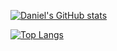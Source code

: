 [![Daniel's GitHub stats](https://github-readme-stats-mocha-chi-82.vercel.app/api?username=Dnakitare&show_icons=true&theme=transparent)](https://github.com/Dnakitare/github-readme-stats)

[![Top Langs](https://github-readme-stats-mocha-chi-82.vercel.app/api/top-langs/?username=Dnakitare&layout=compact&theme=transparent)](https://github.com/Dnakitare/github-readme-stats)
